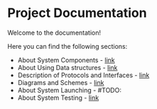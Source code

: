 # Project Documentation

Welcome to the documentation!

Here you can find the following sections:

- About System Components - [link](components/)
- About Using Data structures - [link](data_structures/)
- Description of Protocols and Interfaces - [link](interfaces/)
- Diagrams and Schemes - [link](schemes/)
- About System Launching - #TODO: 
- About System Testing - [link](testing/)